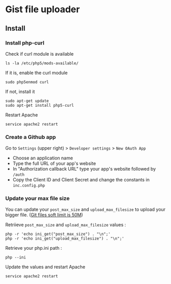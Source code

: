 # Gist file uploader

## Install

### Install php-curl

Check if curl module is available

    ls -la /etc/php5/mods-available/

If it is, enable the curl module

    sudo php5enmod curl

If not, install it

    sudo apt-get update
    sudo apt-get install php5-curl

Restart Apache

    service apache2 restart

### Create a Github app

Go to `Settings` (upper right) > `Developer settings` > `New OAuth App`

* Choose an application name
* Type the full URL of your app's website
* In "Authorization callback URL" type your app's website followed by `/auth`
* Copy the Client ID and Client Secret and change the constants in `inc.config.php`

### Update your max file size

You can update your `post_max_size` and `upload_max_filesize` to upload your bigger file. ([Git files soft limit is 50M](https://help.github.com/articles/conditions-for-large-files/))

Retriieve `post_max_size` and `upload_max_filesize` values :

    php -r 'echo ini_get("post_max_size") . "\n";'
    php -r 'echo ini_get("upload_max_filesize") . "\n";'

Retrieve your php.ini path :

    php --ini

Update the values and restart Apache

    service apache2 restart